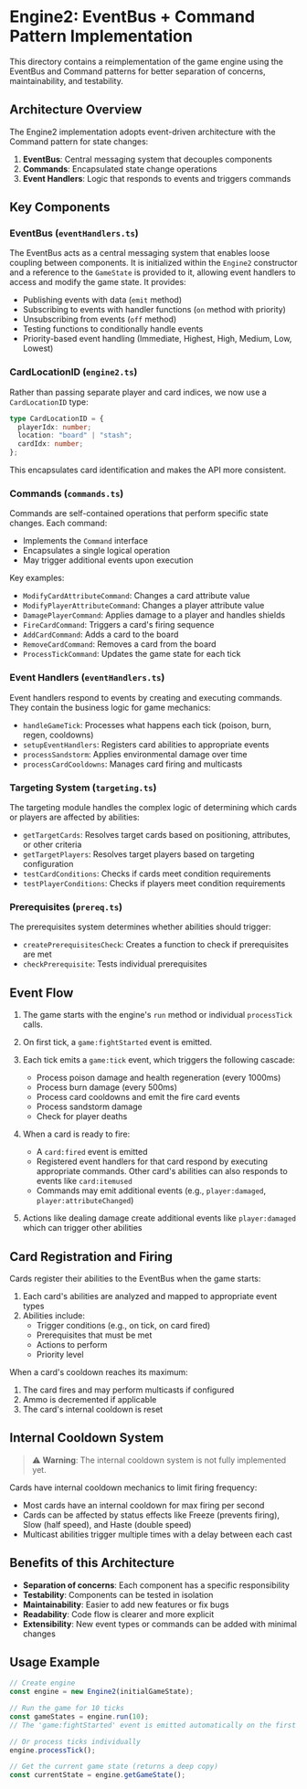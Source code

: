 # Engine2: EventBus + Command Pattern Implementation

This directory contains a reimplementation of the game engine using the EventBus and Command patterns for better separation of concerns, maintainability, and testability.

## Architecture Overview

The Engine2 implementation adopts event-driven architecture with the Command pattern for state changes:

1. **EventBus**: Central messaging system that decouples components
2. **Commands**: Encapsulated state change operations
3. **Event Handlers**: Logic that responds to events and triggers commands

## Key Components

### EventBus (`eventHandlers.ts`)

The EventBus acts as a central messaging system that enables loose coupling between components. It is initialized within the `Engine2` constructor and a reference to the `GameState` is provided to it, allowing event handlers to access and modify the game state. It provides:

- Publishing events with data (`emit` method)
- Subscribing to events with handler functions (`on` method with priority)
- Unsubscribing from events (`off` method)
- Testing functions to conditionally handle events
- Priority-based event handling (Immediate, Highest, High, Medium, Low, Lowest)

### CardLocationID (`engine2.ts`)

Rather than passing separate player and card indices, we now use a `CardLocationID` type:

```typescript
type CardLocationID = {
  playerIdx: number;
  location: "board" | "stash";
  cardIdx: number;
};
```

This encapsulates card identification and makes the API more consistent.

### Commands (`commands.ts`)

Commands are self-contained operations that perform specific state changes. Each command:

- Implements the `Command` interface
- Encapsulates a single logical operation
- May trigger additional events upon execution

Key examples:

- `ModifyCardAttributeCommand`: Changes a card attribute value
- `ModifyPlayerAttributeCommand`: Changes a player attribute value
- `DamagePlayerCommand`: Applies damage to a player and handles shields
- `FireCardCommand`: Triggers a card's firing sequence
- `AddCardCommand`: Adds a card to the board
- `RemoveCardCommand`: Removes a card from the board
- `ProcessTickCommand`: Updates the game state for each tick

### Event Handlers (`eventHandlers.ts`)

Event handlers respond to events by creating and executing commands. They contain the business logic for game mechanics:

- `handleGameTick`: Processes what happens each tick (poison, burn, regen, cooldowns)
- `setupEventHandlers`: Registers card abilities to appropriate events
- `processSandstorm`: Applies environmental damage over time
- `processCardCooldowns`: Manages card firing and multicasts

### Targeting System (`targeting.ts`)

The targeting module handles the complex logic of determining which cards or players are affected by abilities:

- `getTargetCards`: Resolves target cards based on positioning, attributes, or other criteria
- `getTargetPlayers`: Resolves target players based on targeting configuration
- `testCardConditions`: Checks if cards meet condition requirements
- `testPlayerConditions`: Checks if players meet condition requirements

### Prerequisites (`prereq.ts`)

The prerequisites system determines whether abilities should trigger:

- `createPrerequisitesCheck`: Creates a function to check if prerequisites are met
- `checkPrerequisite`: Tests individual prerequisites

## Event Flow

1. The game starts with the engine's `run` method or individual `processTick` calls.
2. On first tick, a `game:fightStarted` event is emitted.
3. Each tick emits a `game:tick` event, which triggers the following cascade:

   - Process poison damage and health regeneration (every 1000ms)
   - Process burn damage (every 500ms)
   - Process card cooldowns and emit the fire card events
   - Process sandstorm damage
   - Check for player deaths

4. When a card is ready to fire:

   - A `card:fired` event is emitted
   - Registered event handlers for that card respond by executing appropriate commands. Other card's abilities can also responds to events like `card:itemused`
   - Commands may emit additional events (e.g., `player:damaged`, `player:attributeChanged`)

5. Actions like dealing damage create additional events like `player:damaged` which can trigger other abilities

## Card Registration and Firing

Cards register their abilities to the EventBus when the game starts:

1. Each card's abilities are analyzed and mapped to appropriate event types
2. Abilities include:
   - Trigger conditions (e.g., on tick, on card fired)
   - Prerequisites that must be met
   - Actions to perform
   - Priority level

When a card's cooldown reaches its maximum:

1. The card fires and may perform multicasts if configured
2. Ammo is decremented if applicable
3. The card's internal cooldown is reset

## Internal Cooldown System

> ⚠️ **Warning**: The internal cooldown system is not fully implemented yet.

Cards have internal cooldown mechanics to limit firing frequency:

- Most cards have an internal cooldown for max firing per second
- Cards can be affected by status effects like Freeze (prevents firing), Slow (half speed), and Haste (double speed)
- Multicast abilities trigger multiple times with a delay between each cast

## Benefits of this Architecture

- **Separation of concerns**: Each component has a specific responsibility
- **Testability**: Components can be tested in isolation
- **Maintainability**: Easier to add new features or fix bugs
- **Readability**: Code flow is clearer and more explicit
- **Extensibility**: New event types or commands can be added with minimal changes

## Usage Example

```typescript
// Create engine
const engine = new Engine2(initialGameState);

// Run the game for 10 ticks
const gameStates = engine.run(10);
// The 'game:fightStarted' event is emitted automatically on the first tick within the run method.

// Or process ticks individually
engine.processTick();

// Get the current game state (returns a deep copy)
const currentState = engine.getGameState();
```
